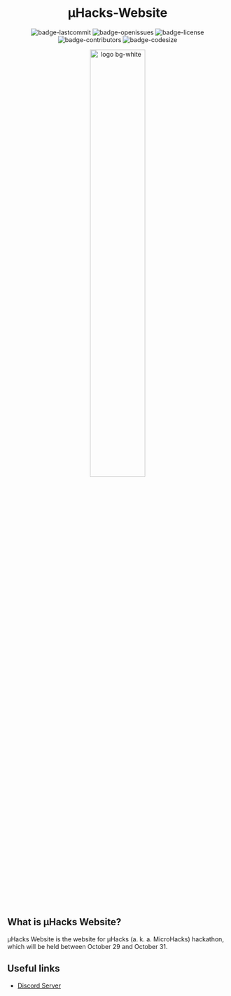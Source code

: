 <h1 align="center">
  µHacks-Website
</h1>

<p align="center">
  <img alt="badge-lastcommit" src="https://img.shields.io/github/last-commit/GaryNLOL/MicroHacks-Bot?style=for-the-badge">
  <img alt="badge-openissues" src="https://img.shields.io/github/issues-raw/GaryNLOL/MicroHacks-Bot?style=for-the-badge">
  <img alt="badge-license" src="https://img.shields.io/github/license/GaryNLOL/MicroHacks-Bot?style=for-the-badge">
  <img alt="badge-contributors" src="https://img.shields.io/github/contributors/GaryNLOL/MicroHacks-Bot?style=for-the-badge">
  <img alt="badge-codesize" src="https://img.shields.io/github/languages/code-size/GaryNLOL/MicroHacks-Bot?style=for-the-badge">
</p>

<p align="center">
  <img alt="logo bg-white" src="https://user-images.githubusercontent.com/46727048/131704032-dfa26b09-9696-42bf-8984-547c2b4f3257.png" width="50%" />
</p>

## What is µHacks Website?
µHacks Website is the website for µHacks (a. k. a. MicroHacks) hackathon, which will be held between October 29 and October 31.

## Useful links
- [Discord Server](https://discord.gg/GaPHHqANYq)
